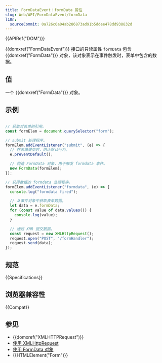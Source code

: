 ```yaml
---
title: FormDataEvent：formData 属性
slug: Web/API/FormDataEvent/formData
l10n:
  sourceCommit: 0a726c0a04ab286873ad91b5ddee478dd938832d
---
```


{{APIRef("DOM")}}

{{domxref("FormDataEvent")}} 接口的只读属性 `formData` 包含 {{domxref("FormData")}} 对象，该对象表示在事件触发时，表单中包含的数据。

## 值

一个 {{domxref("FormData")}} 对象。

## 示例

```js

// 获取对表单的引用。
const formElem = document.querySelector("form");

// submit 处理程序。
formElem.addEventListener("submit", (e) => {
  // 在表单提交时，防止默认行为。
  e.preventDefault();

  // 构造 FormData 对象，用于触发 formdata 事件。
  new FormData(formElem);
});

// 获得数据的 formdata 处理程序。
formElem.addEventListener("formdata", (e) => {
  console.log("formdata fired");

  // 从事件对象中获取表单数据。
  let data = e.formData;
  for (const value of data.values()) {
    console.log(value);
  }

  // 通过 XHR 提交数据。
  const request = new XMLHttpRequest();
  request.open("POST", "/formHandler");
  request.send(data);
});
```

## 规范

{{Specifications}}

## 浏览器兼容性

{{Compat}}

## 参见

- {{domxref("XMLHTTPRequest")}}
- [使用 XMLHttpRequest](/zh-CN/docs/Web/API/XMLHttpRequest_API/Using_XMLHttpRequest)
- [使用 FormData 对象](/zh-CN/docs/Web/API/XMLHttpRequest_API/Using_FormData_Objects)
- {{HTMLElement("Form")}}
